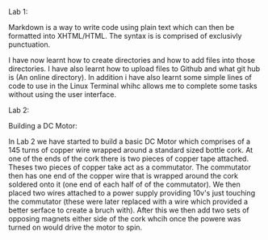 Lab 1:



Markdown is a way to write code using plain text which can then be formatted into XHTML/HTML. The syntax is is comprised of exclusivly punctuation. 






I have now learnt how to create directories and how to add files into those directories. I have also learnt how to upload files to Github and what git hub is (An online directory). In addition i have also learnt some simple lines of code to use in the Linux Terminal whihc allows me to complete some tasks without using the user interface. 






Lab 2: 

Building a DC Motor: 

In Lab 2 we have started to build a basic DC Motor which comprises of a 145 turns of copper wire wrapped around a standard sized bottle cork. At one of the ends of the cork there is two pieces of copper tape attached. Theses two pieces of copper take act as a commutator. The commutator then has one end of the copper wire that is wrapped around the cork soldered onto it (one end of each half of of the commutator). We then placed two wires attached to a power supply providing 10v's just touching the commutator (these were later replaced with a wire which provided a better serface to create a bruch with). After this we then add two sets of opposing magnets either side of the cork whcih once the powere was turned on would drive the motor to spin.     
